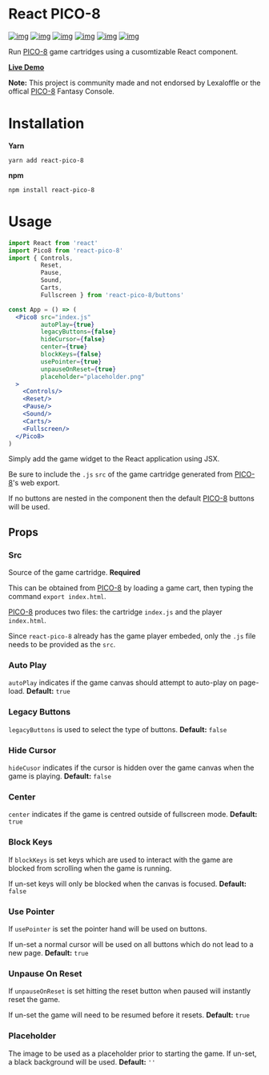 React PICO-8
===========
[![img](https://wdp9fww0r9.execute-api.us-west-2.amazonaws.com/production/badge/woofers/react-pico-8)](https://wdp9fww0r9.execute-api.us-west-2.amazonaws.com/production/results/woofers/react-pico-8) [![img](https://david-dm.org/woofers/react-pico-8.svg)](https://www.npmjs.com/package/react-pico-8) [![img](https://badge.fury.io/js/react-pico-8.svg)](https://www.npmjs.com/package/react-pico-8) [![img](https://img.shields.io/npm/dt/react-pico-8.svg)](https://www.npmjs.com/package/react-pico-8) [![img](https://img.shields.io/npm/l/react-pico-8.svg)](https://github.com/woofers/react-pico-8/blob/master/License.txt) [![img](https://img.shields.io/badge/greenkeeper-enabled-brightgreen.svg)](https://greenkeeper.io/)

Run [PICO-8](https://lexaloffle.com/pico-8.php) game cartridges using a cusomtizable React component.

**[Live Demo](https://jaxson.vandoorn.ca/react-pico-8/)**

**Note:** This project is community made and not endorsed by Lexaloffle or the offical [PICO-8](https://www.lexaloffle.com/pico-8.php) Fantasy Console.


# Installation

**Yarn**

    yarn add react-pico-8

**npm**

    npm install react-pico-8


# Usage

```jsx
import React from 'react'
import Pico8 from 'react-pico-8'
import { Controls,
         Reset,
         Pause,
         Sound,
         Carts,
         Fullscreen } from 'react-pico-8/buttons'

const App = () => (
  <Pico8 src="index.js"
         autoPlay={true}
         legacyButtons={false}
         hideCursor={false}
         center={true}
         blockKeys={false}
         usePointer={true}
         unpauseOnReset={true}
         placeholder="placeholder.png"
  >
    <Controls/>
    <Reset/>
    <Pause/>
    <Sound/>
    <Carts/>
    <Fullscreen/>
  </Pico8>
)
```

Simply add the game widget to the React application using JSX.

Be sure to include the `.js` `src` of the game cartridge generated from [PICO-8](https://lexaloffle.com/pico-8.php)'s web export.

If no buttons are nested in the component then the default [PICO-8](https://lexaloffle.com/pico-8.php) buttons will be used.


## Props


### Src

Source of the game cartridge.  **Required**

This can be obtained from [PICO-8](https://lexaloffle.com/pico-8.php) by loading a game cart, then typing the command `export index.html`.

[PICO-8](https://lexaloffle.com/pico-8.php) produces two files: the cartridge `index.js` and the player `index.html`.

Since `react-pico-8` already has the game player embeded, only the `.js` file needs to be provided as the `src`.


### Auto Play

`autoPlay` indicates if the game canvas should attempt to auto-play on page-load. **Default:** `true`


### Legacy Buttons

`legacyButtons` is used to select the type of buttons. **Default:** `false`


### Hide Cursor

`hideCusor` indicates if the cursor is hidden over the game canvas when the game is playing.  **Default:** `false`


### Center

`center` indicates if the game is centred outside of fullscreen mode. **Default:** `true`


### Block Keys

If `blockKeys` is set keys which are used to interact with the game are blocked from scrolling when the game is running.

If un-set keys will only be blocked when the canvas is focused.  **Default:** `false`


### Use Pointer

If `usePointer` is set the pointer hand will be used on buttons.

If un-set a normal cursor will be used on all buttons which do not lead to a new page. **Default:** `true`


### Unpause On Reset

If `unpauseOnReset` is set hitting the reset button when paused will instantly reset the game.

If un-set the game will need to be resumed before it resets. **Default:** `true`


### Placeholder

The image to be used as a placeholder prior to starting the game.  If un-set, a black background will be used.  **Default:** `''`
